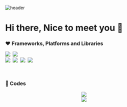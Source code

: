 
![header](https://capsule-render.vercel.app/api?type=waving&color=auto&height=300&section=header&text=Wongyo%20Lee&fontSize=90)

# Hi there, Nice to meet you 👋


### ❤ Frameworks, Platforms and Libraries

<p align="left">
<img src="https://img.shields.io/badge/HTML-ff4500?style=flat-square&logo=HTML5&logoColor=white"/></a>&nbsp
<img src="https://img.shields.io/badge/CSS-1e90ff?style=flat-square&logo=CSS3&logoColor=white"/>

<br/>
<img src="https://img.shields.io/badge/Javascript-ffd700?style=flat-square&logo=javascript&logoColor=white"/></a>&nbsp
<img src="https://img.shields.io/badge/React-4169e1?style=flat-square&logo=React&logoColor=white"/></a>&nbsp
<img src="https://img.shields.io/badge/styled%2Dcomponents-DB7093?style=flat-square&logo=styled%2Dcomponents&logoColor=white"/></a>&nbsp
<img src="https://img.shields.io/badge/Redux-8a2be2?style=flat-square&logo=Redux&logoColor=white"/></a>&nbsp
</p>

<br/>

### 💛 Codes

<p align="center">
<img src="https://github-readme-stats.vercel.app/api?username=wglee0511&show_icons=true&theme=radical"/>
 <br/>
 <img src="https://github-readme-stats.vercel.app/api/top-langs/?username=wglee0511&exclude_repo=spartagithub-readme-stats,anuraghazra.github.io)](https://github.com/wglee0511/github-readme-stats&theme=radical"/>
</p>




